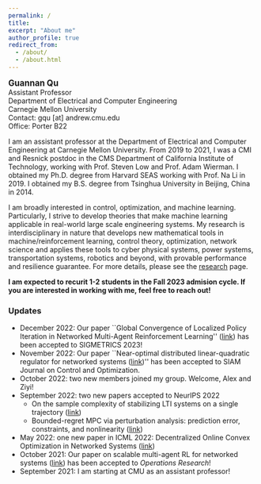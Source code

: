 ```yaml
---
permalink: /
title: 
excerpt: "About me"
author_profile: true
redirect_from: 
  - /about/
  - /about.html
---
```

<span style="font-size:1.2em;">**Guannan Qu**</span>  
Assistant Professor  
Department of Electrical and Computer Engineering  
Carnegie Mellon University  
Contact: gqu [at] andrew.cmu.edu  
Office: Porter B22


I am an assistant professor at the Department of Electrical and Computer Engineering at Carnegie Mellon University. From 2019 to 2021, I was a CMI and Resnick postdoc in the CMS Department of California Institute of Technology, working with Prof. Steven Low and Prof. Adam Wierman. I obtained my Ph.D. degree from Harvard SEAS working with Prof. Na Li in 2019. I obtained my B.S. degree from Tsinghua University in Beijing, China in 2014. 

I am broadly interested in control, optimization, and machine learning. Particularly, I strive to develop theories that make machine learning applicable in real-world large scale engineering systems. My research is interdisciplinary in nature that develops new mathematical tools in machine/reinforcement learning, control theory, optimization, network science and applies these tools to cyber physical systems, power systems, transportation systems, robotics and beyond, with provable performance and resilience guarantee. For more details, please see the [research](research) page. 


**I am expected to recurit 1-2 students in the Fall 2023 admision cycle. If you are interested in working with me, feel free to reach out!**

### Updates 
- December 2022: Our paper ``Global Convergence of Localized Policy Iteration in Networked Multi-Agent Reinforcement Learning'' ([link](https://arxiv.org/abs/2211.17116)) has been accepted to SIGMETRICS 2023!
- November 2022: Our paper ``Near-optimal distributed linear-quadratic regulator for networked systems ([link](https://arxiv.org/pdf/2204.05551.pdf))'' has been accepted to SIAM Journal on Control and Optimization. 
- October 2022: two new members joined my group. Welcome, Alex and Ziyi!  
- September 2022: two new papers accepted to NeurIPS 2022
  - On the sample complexity of stabilizing LTI systems on a single trajectory ([link](https://arxiv.org/abs/2202.07187))
  - Bounded-regret MPC via perturbation analysis: prediction error, constraints, and nonlinearity ([link](https://arxiv.org/abs/2210.12312))
- May 2022: one new paper in ICML 2022: Decentralized Online Convex Optimization in Networked Systems ([link](https://arxiv.org/abs/2207.05950))
- October 2021: Our paper on scalable multi-agent RL for networked systems ([link](https://arxiv.org/abs/1912.02906)) has been accepted to *Operations Research*!
- September 2021: I am starting at CMU as an assistant professor! 
